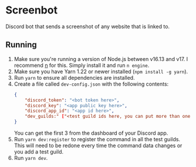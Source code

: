 # Screenbot

Discord bot that sends a screenshot of any website that is linked to.

## Running

1. Make sure you're running a version of Node.js between v16.13 and v17. I recommend [n](https://www.npmjs.com/package/n) for this. Simply install it and run `n engine`.
2. Make sure you have Yarn 1.22 or newer installed (`npm install -g yarn`).
3. Run `yarn` to ensure all dependencies are installed.
3. Create a file called `dev-config.json` with the following contents:
   ```json
   {
	   "discord_token": "<bot token here>",
	   "discord_key": "<app public key here>",
	   "discord_app_id": "<app id here>",
	   "dev_guilds:" ["<test guild ids here, you can put more than one>"]
   }
   ```
   You can get the first 3 from the dashboard of your Discord app.
4. Run `yarn dev:register` to register the command in all the test guilds. This will need to be redone every time the command data changes or you add a test guild.
4. Run `yarn dev`.
